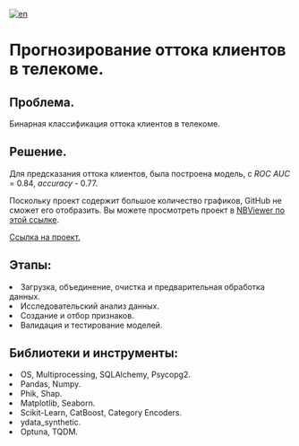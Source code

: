 [![en](https://img.shields.io/badge/lang-en-red.svg)](README.en.md)

# Прогнозирование оттока клиентов в телекоме.

## Проблема.
Бинарная классификация оттока клиентов в телекоме.<br>
## Решение.
Для предсказания оттока клиентов, была построена модель, с _ROC AUC_ = 0.84, _accuracy_ - 0.77.

Поскольку проект содержит большое количество графиков, GitHub не сможет его отобразить.
Вы можете просмотреть проект в [NBViewer по этой ссылке]( https://nbviewer.org/github/mrBrain101/Yandex_Practicum_projects/blob/faf87fda0586f77c4366af3ccdb27349053868a3/ML_Telecom_Churn_Prediction/Ya_Practicum_ML_Telecom_Churn_Prediction_distr_RUS.ipynb).<br>

[Ссылка на проект.](https://github.com/mrBrain101/Yandex_Practicum_projects/blob/faf87fda0586f77c4366af3ccdb27349053868a3/ML_Telecom_Churn_Prediction/Ya_Practicum_ML_Telecom_Churn_Prediction_distr_RUS.ipynb)

## Этапы:
<li>Загрузка, объединение, очистка и предварительная обработка данных.
<li>Исследовательский анализ данных. 
<li>Создание и отбор признаков. 
<li>Валидация и тестирование моделей.
  
## Библиотеки и инструменты:
<li>OS, Multiprocessing, SQLAlchemy, Psycopg2.
<li>Pandas, Numpy.
<li>Phik, Shap.
<li>Matplotlib, Seaborn.
<li>Scikit-Learn, CatBoost, Category Encoders.
<li>ydata_synthetic.
<li>Optuna, TQDM.
